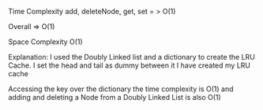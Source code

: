 Time Complexity
add, deleteNode, get, set = > O(1)

Overall => O(1)

Space Complexity
O(1)

Explanation:
I used the Doubly Linked list and a dictionary to create the LRU Cache. I set the head and tail as dummy between it I have created my LRU cache

Accessing the key over the dictionary the time complexity is O(1) and adding and deleting a Node from a Doubly Linked List is also O(1)


